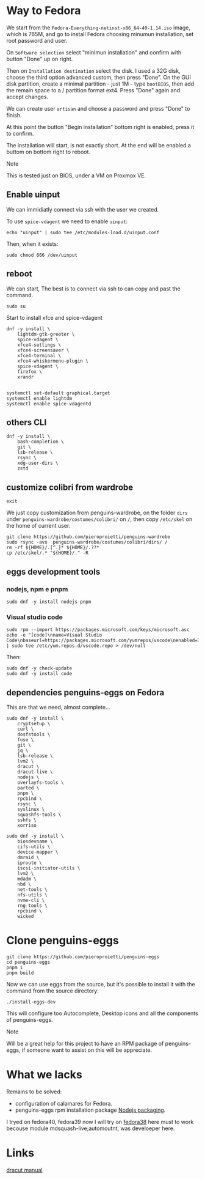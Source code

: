 # Way to Fedora

We start from the `Fedora-Everything-netinst-x86_64-40-1.14.iso` image, which is 765M, and go to install Fedora choosing minumun installation, set root password and user. 

On `Software selection` select "minimun installation" and confirm with button "Done" up on right.

Then on `Installation destination` select the disk. I used a 32G disk, choose the third option advanced custom, then press "Done". On the GUI disk partition, create a minimal partition - just 1M - type `bootBIOS`, then add the remain space to a / partition format ext4.  Press "Done" again and accept changes.

We can create user `artisan` and choose a password and press "Done" to finish.

At this point the button "Begin installation" bottom right is enabled, press it to confirm.

The installation will start, is not exactly short. At the end will be enabled a buttom on bottom right to reboot.

> [!NOTE]
> This is tested just on BIOS, under a VM on Proxmox VE.

## Enable uinput
We can immidiatly connect via ssh with the user we created.

To use `spice-vdagent` we need to enable `uinput`:

```
echo "uinput" | sudo tee /etc/modules-load.d/uinput.conf
```

Then, when it exists:

```
sudo chmod 666 /dev/uinput
```
## reboot
We can start, The best is to connect via ssh to can copy and past the command. 

```
sudo su
```

Start to install xfce and spice-vdagent

```
dnf -y install \
    lightdm-gtk-greeter \
    spice-vdagent \
    xfce4-settings \
    xfce4-screensaver \
    xfce4-terminal \
    xfce4-whiskermenu-plugin \
    spice-vdagent \
    firefox \
    xrandr 


systemctl set-default graphical.target 
systemctl enable lightdm
systemctl enable spice-vdagentd

```
## others CLI
```
dnf -y install \
    bash-completion \
    git \
    lsb-release \
    rsync \
    xdg-user-dirs \
    zstd

```

## customize colibri from wardrobe
```
exit
```

We just copy customization from penguins-wardrobe, on the folder `dirs` under `penguins-wardrobe/costumes/colibri/` on `/`, then copy `/etc/skel` on the home of current user.

```
git clone https://github.com/pieroproietti/penguins-wardrobe
sudo rsync -avx  penguins-wardrobe/costumes/colibri/dirs/ /
rm -rf ${HOME}/.[^.]* ${HOME}/.??*
cp /etc/skel/.* "${HOME}/." -R

```

## eggs development tools

### nodejs, npm e pnpm
```
sudo dnf -y install nodejs pnpm

```

### Visual studio code
```
sudo rpm --import https://packages.microsoft.com/keys/microsoft.asc
echo -e "[code]\nname=Visual Studio Code\nbaseurl=https://packages.microsoft.com/yumrepos/vscode\nenabled=1\ngpgcheck=1\ngpgkey=https://packages.microsoft.com/keys/microsoft.asc" | sudo tee /etc/yum.repos.d/vscode.repo > /dev/null

```
Then: 
```
sudo dnf -y check-update
sudo dnf -y install code

```

## dependencies penguins-eggs on Fedora
This are that we need, almost complete... 

```
sudo dnf -y install \
    cryptsetup \
    curl \
    dosfstools \
    fuse \
    git \
    jq \
    lsb-release \
    lvm2 \
    dracut \
    dracut-live \
    nodejs \
    overlayfs-tools \
    parted \
    pnpm \
    rpcbind \
    rsync \
    syslinux \
    squashfs-tools \
    sshfs \
    xorriso

sudo dnf -y install \
	biosdevname \
	cifs-utils \
	device-mapper \
	dmraid \
	iproute \
	iscsi-initiator-utils \
	lvm2 \
	mdadm \
	nbd \
	net-tools \
	nfs-utils \
	nvme-cli \
	rng-tools \
	rpcbind \
	wicked

```

# Clone penguins-eggs
```
git clone https://github.com/pieroproietti/penguins-eggs
cd penguins-eggs
pnpm i
pnpm build

```
Now we can use eggs from the source, but it's possible to install it with the command from the source directory:

```
./install-eggs-dev

```
This will configure too Autocomplete, Desktop icons and all the components of penguins-eggs.

> [!NOTE]
> Will be a great help for this project to have an RPM package of penguins-eggs, if someone want to assist on this will be appreciate.

# What we lacks

Remains to be solved:
* configuration of calamares for Fedora.
* penguins-eggs rpm installation package [Nodejs packaging](https://docs.fedoraproject.org/en-US/packaging-guidelines/Node.js/).

I tryed on fedora40, fedora39 now I will try on [fedora38](https://archives.fedoraproject.org/pub/archive/fedora/linux/releases/36/Everything/x86_64/iso/) here must to work becouse module mdsquash-live;automoutnt, was develoeper here.

# Links
[dracut manual](https://github.com/dracutdevs/dracut/blob/master/man/dracut.usage.asc)